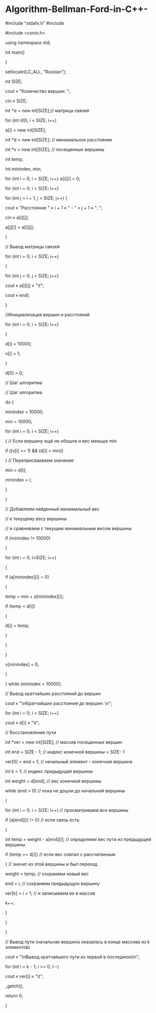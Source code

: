 # Algorithm-Bellman-Ford-in-C++-

#include "stdafx.h"
#include <iostream>

#include <conio.h>

using namespace std;



int main()

{

setlocale(LC_ALL, "Russian");

int SIZE;

cout « "Количество вершин: ";

cin » SIZE;



int **a = new int*[SIZE];// матрица связей

for (int i(0); i < SIZE; i++)

a[i] = new int[SIZE];

int *d = new int[SIZE]; // минимальное расстояние

int *v = new int[SIZE]; // посещенные вершины

int temp;

int minindex, min;



for (int i = 0; i < SIZE; i++) a[i][i] = 0;

for (int i = 0; i < SIZE; i++)

for (int j = i + 1; j < SIZE; j++) {

cout « "Расстояние " « i + 1 « " - " « j + 1 « ": ";

cin » a[i][j];

a[j][i] = a[i][j];

}



// Вывод матрицы связей

for (int i = 0; i < SIZE; i++)

{

for (int j = 0; j < SIZE; j++)

cout « a[i][j] « "\t";

cout « endl;

}

//Инициализация вершин и расстояний

for (int i = 0; i < SIZE; i++)

{

d[i] = 10000;

v[i] = 1;

}

d[0] = 0;

// Шаг алгоритма

// Шаг алгоритма

do {

minindex = 10000;

min = 10000;

for (int i = 0; i < SIZE; i++)

{ // Если вершину ещё не обошли и вес меньше min

if ((v[i] == 1) && (d[i] < min))

{ // Переприсваиваем значения

min = d[i];

minindex = i;

}

}

// Добавляем найденный минимальный вес

// к текущему весу вершины

// и сравниваем с текущим минимальным весом вершины

if (minindex != 10000)

{

for (int i = 0; i<SIZE; i++)

{

if (a[minindex][i] > 0)

{

temp = min + a[minindex][i];

if (temp < d[i])

{

d[i] = temp;

}

}

}

v[minindex] = 0;

}

} while (minindex < 10000);

// Вывод кратчайших расстояний до вершин

cout « "\nКратчайшие расстояния до вершин: \n";

for (int i = 0; i < SIZE; i++)

cout « d[i] « "\t";



// Восстановление пути

int *ver = new int[SIZE]; // массив посещенных вершин

int end = SIZE - 1; // индекс конечной вершины = SIZE- 1

ver[0] = end + 1; // начальный элемент - конечная вершина

int k = 1; // индекс предыдущей вершины

int weight = d[end]; // вес конечной вершины



while (end > 0) // пока не дошли до начальной вершины

{

for (int i = 0; i < SIZE; i++) // просматриваем все вершины

if (a[end][i] != 0) // если связь есть

{

int temp = weight - a[end][i]; // определяем вес пути из предыдущей вершины

if (temp == d[i]) // если вес совпал с рассчитанным

{ // значит из этой вершины и был переход

weight = temp; // сохраняем новый вес

end = i; // сохраняем предыдущую вершину

ver[k] = i + 1; // и записываем ее в массив

k++;

}

}

}

// Вывод пути (начальная вершина оказалась в конце массива из k элементов)

cout « "\nВывод кратчайшего пути из первой в последнюю\n";

for (int i = k - 1; i >= 0; i--)

cout « ver[i] « "\t";

_getch();

return 0;

}
